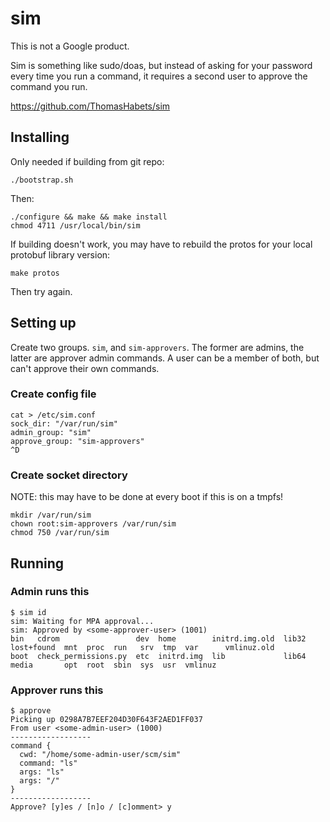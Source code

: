 # sim

This is not a Google product.

Sim is something like sudo/doas, but instead of asking for your password every
time you run a command, it requires a second user to approve the command you
run.

https://github.com/ThomasHabets/sim

## Installing

Only needed if building from git repo:
```
./bootstrap.sh
```

Then:

```
./configure && make && make install
chmod 4711 /usr/local/bin/sim
```

If building doesn't work, you may have to rebuild the protos for your local
protobuf library version:

```
make protos
```

Then try again.

## Setting up

Create two groups. `sim`, and `sim-approvers`. The former are admins,
the latter are approver admin commands. A user can be a member of
both, but can't approve their own commands.

### Create config file

```
cat > /etc/sim.conf
sock_dir: "/var/run/sim"
admin_group: "sim"
approve_group: "sim-approvers"
^D
```

### Create socket directory

NOTE: this may have to be done at every boot if this is on a tmpfs!

```
mkdir /var/run/sim
chown root:sim-approvers /var/run/sim
chmod 750 /var/run/sim
```

## Running

### Admin runs this

```
$ sim id
sim: Waiting for MPA approval...
sim: Approved by <some-approver-user> (1001)
bin   cdrom                 dev  home        initrd.img.old  lib32  lost+found  mnt  proc  run   srv  tmp  var      vmlinuz.old
boot  check_permissions.py  etc  initrd.img  lib             lib64  media       opt  root  sbin  sys  usr  vmlinuz
```


### Approver runs this

```
$ approve
Picking up 0298A7B7EEF204D30F643F2AED1FF037
From user <some-admin-user> (1000)
------------------
command {
  cwd: "/home/some-admin-user/scm/sim"
  command: "ls"
  args: "ls"
  args: "/"
}
------------------
Approve? [y]es / [n]o / [c]omment> y
```
